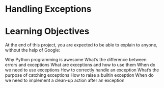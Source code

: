 # Handling Exceptions 

# Learning Objectives
At the end of this project, you are expected to be able to explain to anyone, without the help of Google:

Why Python programming is awesome
What’s the difference between errors and exceptions
What are exceptions and how to use them
When do we need to use exceptions
How to correctly handle an exception
What’s the purpose of catching exceptions
How to raise a builtin exception
When do we need to implement a clean-up action after an exception